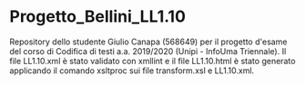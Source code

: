 # Progetto_Bellini_LL1.10
Repository dello studente Giulio Canapa (568649) per il progetto d'esame del corso di Codifica di testi a.a. 2019/2020 (Unipi - InfoUma Triennale).
Il file LL1.10.xml è stato validato con xmllint e il file LL1.10.html è stato generato applicando il comando xsltproc sui file transform.xsl e LL1.10.xml.

